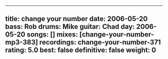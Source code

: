 
---
title: change your number
date: 2006-05-20
bass:	Rob
drums:	Mike
guitar:	Chad
day: 2006-05-20
songs: []
mixes: [change-your-number-mp3-383]
recordings: change-your-number-371
rating: 5.0
best: false
definitive: false
weight: 0
---
